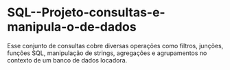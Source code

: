 # SQL--Projeto-consultas-e-manipula-o-de-dados

Esse conjunto de consultas cobre diversas operações como filtros, junções, funções SQL, manipulação de strings, agregações e agrupamentos no contexto de um banco de dados locadora.
